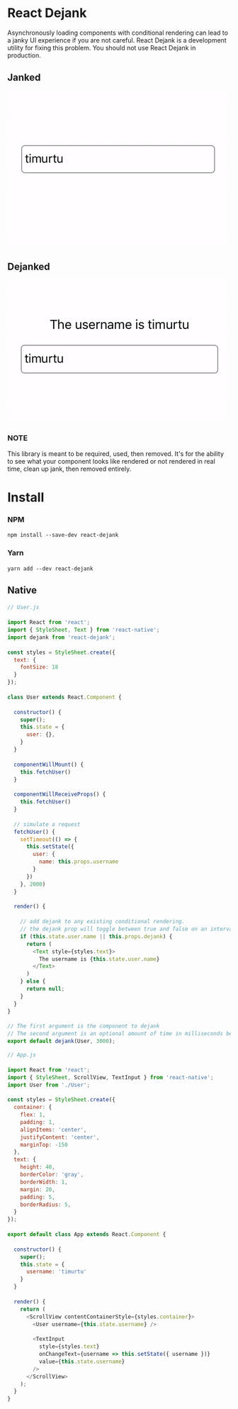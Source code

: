 # React Dejank

Asynchronously loading components with conditional rendering can lead to a janky UI experience if you are not careful. React Dejank is a development utility for fixing this problem. You should not use React Dejank in production.

## Janked
![janked](https://github.com/timurtu/react-dejank/blob/master/gifs/janked.gif)

## Dejanked
![dejanked](https://github.com/timurtu/react-dejank/blob/master/gifs/dejanked.gif)

### NOTE

This library is meant to be required, used, then removed. It's for the ability to see what your component looks like rendered or not rendered in real time, clean up jank, then removed entirely.

# Install

### NPM

```
npm install --save-dev react-dejank
```

### Yarn

```
yarn add --dev react-dejank
```

## Native

```javascript
// User.js

import React from 'react';
import { StyleSheet, Text } from 'react-native';
import dejank from 'react-dejank';

const styles = StyleSheet.create({
  text: {
    fontSize: 18
  }
});

class User extends React.Component {

  constructor() {
    super();
    this.state = {
      user: {},
    }
  }

  componentWillMount() {
    this.fetchUser()
  }

  componentWillReceiveProps() {
    this.fetchUser()
  }

  // simulate a request
  fetchUser() {
    setTimeout(() => {
      this.setState({
        user: {
          name: this.props.username
        }
      })
    }, 2000)
  }

  render() {

    // add dejank to any existing conditional rendering.
    // the dejank prop will toggle between true and false on an interval.
    if (this.state.user.name || this.props.dejank) {
      return (
        <Text style={styles.text}>
          The username is {this.state.user.name}
        </Text>
      )
    } else {
      return null;
    }
  }
}

// The first argument is the component to dejank
// The second argument is an optional amount of time in milliseconds between updates
export default dejank(User, 3000);

```

```javascript
// App.js

import React from 'react';
import { StyleSheet, ScrollView, TextInput } from 'react-native';
import User from './User';

const styles = StyleSheet.create({
  container: {
    flex: 1,
    padding: 1,
    alignItems: 'center',
    justifyContent: 'center',
    marginTop: -150
  },
  text: {
    height: 40,
    borderColor: 'gray',
    borderWidth: 1,
    margin: 20,
    padding: 5,
    borderRadius: 5,
  }
});

export default class App extends React.Component {

  constructor() {
    super();
    this.state = {
      username: 'timurtu'
    }
  }

  render() {
    return (
      <ScrollView contentContainerStyle={styles.container}>
        <User username={this.state.username} />

        <TextInput
          style={styles.text}
          onChangeText={username => this.setState({ username })}
          value={this.state.username}
        />
      </ScrollView>
    );
  }
}

```
